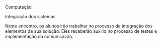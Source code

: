 Computação	

Integração dos sistemas	

Neste encontro, os alunos irão trabalhar no processo de integração dos elementos de sua solução. Eles receberão auxilio no processo de testes e implementação da comunicação.